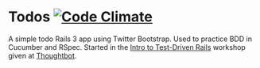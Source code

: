# Todos [![Code Climate](https://codeclimate.com/badge.png)](https://codeclimate.com/github/stephenmckinney/todo-rails)

A simple todo Rails 3 app using Twitter Bootstrap. Used to practice 
BDD in Cucumber and RSpec. Started in the
[Intro to Test-Driven Rails](https://workshops.thoughtbot.com/sections/50-intro-to-test-driven-rails)
workshop given at [Thoughtbot](http://thoughtbot.com/).
